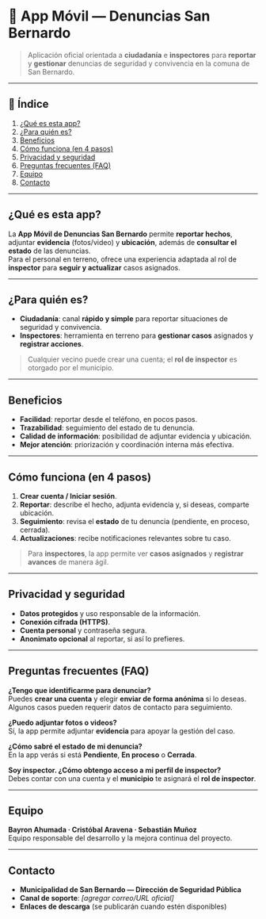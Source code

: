 # 📱 App Móvil — Denuncias San Bernardo
> Aplicación oficial orientada a **ciudadanía** e **inspectores** para **reportar** y **gestionar** denuncias de seguridad y convivencia en la comuna de San Bernardo.

---

## 🧭 Índice
1. [¿Qué es esta app?](#qué-es-esta-app)
2. [¿Para quién es?](#para-quién-es)
3. [Beneficios](#beneficios)
4. [Cómo funciona (en 4 pasos)](#cómo-funciona-en-4-pasos)
5. [Privacidad y seguridad](#privacidad-y-seguridad)
6. [Preguntas frecuentes (FAQ)](#preguntas-frecuentes-faq)
7. [Equipo](#equipo)
8. [Contacto](#contacto)

---

## ¿Qué es esta app?
La **App Móvil de Denuncias San Bernardo** permite **reportar hechos**, adjuntar **evidencia** (fotos/video) y **ubicación**, además de **consultar el estado** de las denuncias.  
Para el personal en terreno, ofrece una experiencia adaptada al rol de **inspector** para **seguir y actualizar** casos asignados.

---

## ¿Para quién es?
- **Ciudadanía**: canal **rápido y simple** para reportar situaciones de seguridad y convivencia.  
- **Inspectores**: herramienta en terreno para **gestionar casos** asignados y **registrar acciones**.

> Cualquier vecino puede crear una cuenta; el **rol de inspector** es otorgado por el municipio.

---

## Beneficios
- **Facilidad**: reportar desde el teléfono, en pocos pasos.  
- **Trazabilidad**: seguimiento del estado de tu denuncia.  
- **Calidad de información**: posibilidad de adjuntar evidencia y ubicación.  
- **Mejor atención**: priorización y coordinación interna más efectiva.

---

## Cómo funciona (en 4 pasos)
1. **Crear cuenta / Iniciar sesión**.  
2. **Reportar**: describe el hecho, adjunta evidencia y, si deseas, comparte ubicación.  
3. **Seguimiento**: revisa el **estado** de tu denuncia (pendiente, en proceso, cerrada).  
4. **Actualizaciones**: recibe notificaciones relevantes sobre tu caso.

> Para **inspectores**, la app permite ver **casos asignados** y **registrar avances** de manera ágil.

---

## Privacidad y seguridad
- **Datos protegidos** y uso responsable de la información.  
- **Conexión cifrada (HTTPS)**.  
- **Cuenta personal** y contraseña segura.  
- **Anonimato opcional** al reportar, si así lo prefieres.

---

## Preguntas frecuentes (FAQ)

**¿Tengo que identificarme para denunciar?**  
Puedes **crear una cuenta** y elegir **enviar de forma anónima** si lo deseas. Algunos casos pueden requerir datos de contacto para seguimiento.

**¿Puedo adjuntar fotos o videos?**  
Sí, la app permite adjuntar **evidencia** para apoyar la gestión del caso.

**¿Cómo sabré el estado de mi denuncia?**  
En la app verás si está **Pendiente**, **En proceso** o **Cerrada**.

**Soy inspector. ¿Cómo obtengo acceso a mi perfil de inspector?**  
Debes contar con una cuenta y el **municipio** te asignará el **rol de inspector**.

---

## Equipo
**Bayron Ahumada · Cristóbal Aravena · Sebastián Muñoz**  
Equipo responsable del desarrollo y la mejora continua del proyecto.

---

## Contacto
- **Municipalidad de San Bernardo — Dirección de Seguridad Pública**  
- **Canal de soporte**: _[agregar correo/URL oficial]_  
- **Enlaces de descarga** (se publicarán cuando estén disponibles)
